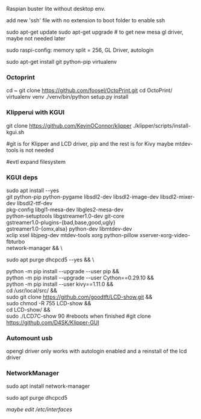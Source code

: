 Raspian buster lite without desktop env.

add new 'ssh' file with no extension to boot folder to enable ssh

sudo apt-get update
sudo apt-get upgrade # to get new mesa gl driver, maybe not needed later

sudo raspi-config: memory split = 256, GL Driver, autologin

sudo apt-get install git python-pip virtualenv

### Octoprint
cd ~
git clone https://github.com/foosel/OctoPrint.git
cd OctoPrint/
virtualenv venv
./venv/bin/python setup.py install

### Klipperui with KGUI

git clone https://github.com/KevinOConnor/klipper
./klipper/scripts/install-kgui.sh

















#git is for Klipper and LCD driver, pip and the rest is for Kivy maybe mtdev-tools is not needed

#evtl expand filesystem


### KGUI deps
sudo apt install --yes \
   git python-pip python-pygame libsdl2-dev libsdl2-image-dev libsdl2-mixer-dev libsdl2-ttf-dev \
   pkg-config libgl1-mesa-dev libgles2-mesa-dev \
   python-setuptools libgstreamer1.0-dev git-core \
   gstreamer1.0-plugins-{bad,base,good,ugly} \
   gstreamer1.0-{omx,alsa} python-dev libmtdev-dev \
   xclip xsel libjpeg-dev mtdev-tools xorg python-pillow xserver-xorg-video-fbturbo \
   network-manager && \

sudo apt purge dhcpcd5 --yes && \

python -m pip install --upgrade --user pip  && \
python -m pip install --upgrade --user Cython==0.29.10  && \
python -m pip install --user kivy==1.11.0 && \
cd /usr/local/src/ && \
sudo git clone https://github.com/goodtft/LCD-show.git && \
sudo chmod -R 755 LCD-show && \
cd LCD-show/ && \
sudo ./LCD7C-show 90 
#reboots when finished
#git clone https://github.com/D4SK/Klipper-GUI 

### Automount usb


opengl driver only works with autologin enabled and a reinstall of the lcd driver


### NetworkManager

sudo apt install network-manager

sudo apt purge dhcpcd5

_maybe edit /etc/interfaces_
